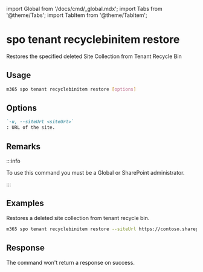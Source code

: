 <!-- DISCLAIMER: All secrets, passwords, and sensitive values in this document are examples only and not real credentials. -->
import Global from '/docs/cmd/_global.mdx';
import Tabs from '@theme/Tabs';
import TabItem from '@theme/TabItem';

# spo tenant recyclebinitem restore

Restores the specified deleted Site Collection from Tenant Recycle Bin

## Usage

```sh
m365 spo tenant recyclebinitem restore [options]
```

## Options

```md definition-list
`-u, --siteUrl <siteUrl>`
: URL of the site.
```

<Global />

## Remarks

:::info

To use this command you must be a Global or SharePoint administrator.

:::
    
## Examples

Restores a deleted site collection from tenant recycle bin.

```sh
m365 spo tenant recyclebinitem restore --siteUrl https://contoso.sharepoint.com/sites/team
```

## Response

The command won't return a response on success.
